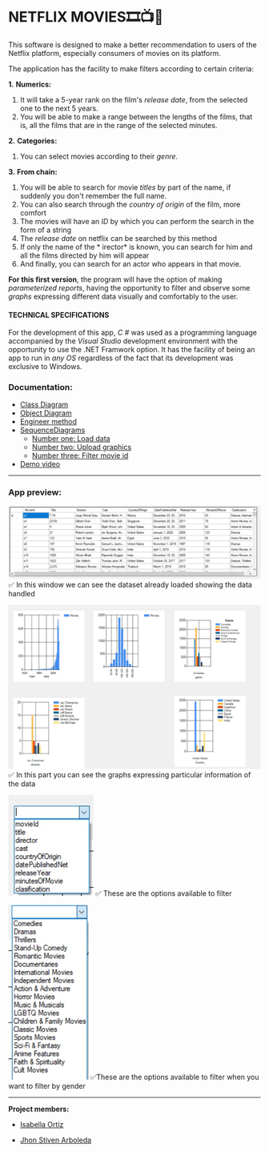   # **NETFLIX MOVIES**🎞️📺🎥

This software is designed to make a better recommendation to users of the Netflix platform, especially consumers of movies on its platform.

The application has the facility to make filters according to certain criteria:

**1.** **Numerics:**

   1.  It will take a 5-year rank on the film's *release date*, from the selected one to the next 5 years.
   1.   You will be able to make a range between the lengths of the films, that is, all the films that are in the range of the selected minutes.
  
**2.** **Categories:**

  1.  You can select movies according to their *genre*.
  
**3.** **From chain:**

  1.   You will be able to search for movie *titles* by part of the name, if suddenly you don't remember the full name.
  2.  You can also search through the *country of origin* of the film, more comfort
  3. The movies will have an *ID* by which you can perform the search in the form of a string
  4.  The *release date* on netflix can be searched by this method
  5. If only the name of the * irector* is known, you can search for him and all the films directed by him will appear
  6. And finally, you can search for an actor who appears in that movie.



**For this first version**, the program will have the option of making *parameterized reports*, having the opportunity to filter and observe some *graphs* expressing different data visually and comfortably to the user.

#### TECHNICAL SPECIFICATIONS

For the development of this app, *C #* was used as a programming language accompanied by the *Visual Studio* development environment with the opportunity to use the .NET Framwork option.
It has the facility of being an app to run in *any OS* regardless of the fact that its development was exclusive to Windows.

### Documentation:

- [Class Diagram](https://github.com/StivenArboleda/NetflixMovies/blob/master/NetflixMovies/Doscumentation/Class%20Diagram.pdf "Class Diagram")
- [Object Diagram](https://github.com/StivenArboleda/NetflixMovies/blob/master/NetflixMovies/Doscumentation/Object%20Diagram.pdf " Object Diagram")
- [Engineer method](https://github.com/StivenArboleda/NetflixMovies/blob/master/NetflixMovies/Doscumentation/EngineeringMethod.pdf "Engineer method")
- [SequenceDiagrams](https://github.com/StivenArboleda/NetflixMovies/tree/master/NetflixMovies/Doscumentation/Sequence%20Diagrams "SequenceDiagrams")
  - [Number one:  Load data](https://github.com/StivenArboleda/NetflixMovies/blob/master/NetflixMovies/Doscumentation/Sequence%20Diagrams/SequenceOne.pdf "Number one:  load data")
  - [Number two: Upload graphics](https://github.com/StivenArboleda/NetflixMovies/blob/master/NetflixMovies/Doscumentation/Sequence%20Diagrams/SequenceTwo.pdf "Number two: upload graphics")
  - [Number three: Filter movie id](https://github.com/StivenArboleda/NetflixMovies/blob/master/NetflixMovies/Doscumentation/Sequence%20Diagrams/SequenceThree.pdf "Number three: Filter movie id")
- [Demo video](https://youtu.be/-J4dSvfLZvg "Demo video")


------------

### App preview:

![Data Set](https://github.com/StivenArboleda/NetflixMovies/blob/master/NetflixMovies/Images/DataSet.jpeg "Data Set")
 ✅ In this window we can see the dataset already loaded showing the data handled

![Graphs](https://github.com/StivenArboleda/NetflixMovies/blob/master/NetflixMovies/Images/Graphs.jpeg "Graphs")
✅ In this part you can see the graphs expressing particular information of the data

![Options filter](https://github.com/StivenArboleda/NetflixMovies/blob/master/NetflixMovies/Images/Options%20filter.jpeg "Options filter")
✅ These are the options available to filter

![Filter by genre](https://github.com/StivenArboleda/NetflixMovies/blob/master/NetflixMovies/Images/Filter%20by%20genre.jpeg "Filter by genre")
✅These are the options available to filter when you want to filter by gender

------------


**Project members:**

- [Isabella Ortiz](https://github.com/isabellaortiz5 "Isabella Ortiz")

- [Jhon Stiven Arboleda](https://github.com/StivenArboleda "Jhon Stiven Arboleda")
